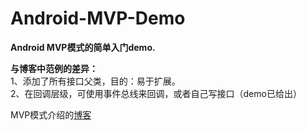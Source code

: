 # Android-MVP-Demo
**Android  MVP模式的简单入门demo.**

**与博客中范例的差异：**
<br>
1、添加了所有接口父类，目的：易于扩展。
<br>
2、在回调层级，可使用事件总线来回调，或者自己写接口（demo已给出）

 MVP模式介绍的[博客](http://blog.csdn.net/zhang_yanye/article/details/49950987#comments)
